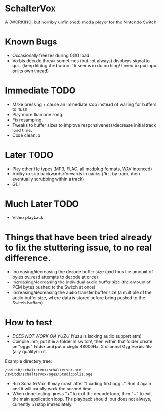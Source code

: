 # SchalterVox
A (WORKING, but horribly unfinished) media player for the Nintendo Switch


# Known Bugs
* Occasionally freezes during OGG load.
* Vorbis decode thread sometimes (but not always) disobeys signal to quit. (keep hitting the button if it seems to do nothing! I need to put input on its own thread)

# Immediate TODO
* Make pressing + cause an immediate stop instead of waiting for buffers to flush.
* Play more than one song.
* Fix resampling.
* Tweaks to buffer sizes to improve responsiveness/decrease initial track load time.
* Code cleanup

# Later TODO
* Play other file types (MP3, FLAC, all modplug formats, WAV intended)
* Ability to skip backwards/forwards in tracks (first by track, then eventually scrubbing within a track)
* GUI

# Much Later TODO
* Video playback

# Things that have been tried already to fix the stuttering issue, to no real difference.
* Increasing/decreasing the decode buffer size (and thus the amount of bytes ov_read attempts to decode at once)
* Increasing/decreasing the individual audio buffer size (the amount of PCM bytes pushed to the Switch at once)
* Increasing/decreasing the audio transfer buffer size (a multiple of the audio buffer size, where data is stored before being pushed to the Switch buffers)

# How to test
* *DOES NOT WORK ON YUZU* (Yuzu is lacking audio support atm)
* Compile .nro, put it in a folder in switch/, then within that folder create an "oggs" folder and put a single 48000Hz, 2 channel Ogg Vorbis file (any quality) in it.

Example directory tree:
```
/switch/schaltervox/schaltervox.nro
/switch/schaltervox/oggs/Studiopolis.ogg
```


* Run SchalterVox. It may crash after "Loading first ogg...". Run it again and it will usually work the second time.
* When done testing, press "+" to exit the decode loop, then "+" to exit the main application loop. The playback should (but does not always, currently :/) stop immediately.
